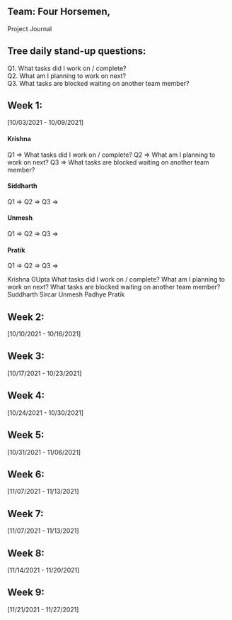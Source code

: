 ## Team: Four Horsemen, 
Project Journal

## Tree daily stand-up questions:

Q1. What tasks did I work on / complete?  
Q2. What am I planning to work on next?  
Q3. What tasks are blocked waiting on another team member?

## Week 1:
[10/03/2021 - 10/09/2021]

#### Krishna

Q1 => What tasks did I work on / complete?
Q2 => What am I planning to work on next?
Q3 => What tasks are blocked waiting on another team member?

#### Siddharth

Q1 => 
Q2 => 
Q3 =>

#### Unmesh

Q1 => 
Q2 => 
Q3 =>

#### Pratik

Q1 => 
Q2 => 
Q3 =>


Krishna GUpta
What tasks did I work on / complete?
What am I planning to work on next?
What tasks are blocked waiting on another team member?
Suddharth Sircar
Unmesh Padhye
Pratik

## Week 2:
[10/10/2021 - 10/16/2021]

## Week 3:
[10/17/2021 - 10/23/2021]

## Week 4:
[10/24/2021 - 10/30/2021]

## Week 5:
[10/31/2021 - 11/06/2021]

## Week 6:
[11/07/2021 - 11/13/2021]

## Week 7:
[11/07/2021 - 11/13/2021]

## Week 8:
[11/14/2021 - 11/20/2021]

## Week 9:
[11/21/2021 - 11/27/2021]
